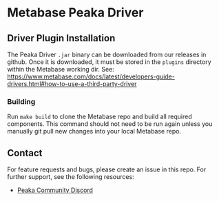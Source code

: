 # Metabase Peaka Driver

## Driver Plugin Installation

The Peaka Driver `.jar` binary can be downloaded from our releases in github. Once it is downloaded,
it must be stored in the `plugins` directory within the Metabase working dir. See: https://www.metabase.com/docs/latest/developers-guide-drivers.html#how-to-use-a-third-party-driver

### Building

Run `make build` to clone the Metabase repo and build all required components. This command should not need
to be run again unless you manually git pull new changes into your local Metabase repo.

## Contact

For feature requests and bugs, please create an issue in this repo. For further support, see the following resources:

- [Peaka Community Discord](https://discord.com/invite/peaka)
